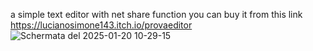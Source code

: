 a simple text editor with net share function
you can buy it from this link
https://lucianosimone143.itch.io/provaeditor
![Schermata del 2025-01-20 10-29-15](https://github.com/user-attachments/assets/95f8da58-82fd-4074-974d-8e99b0dc529b)
